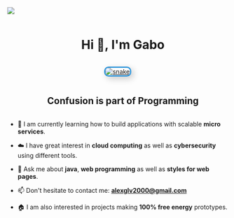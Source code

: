 
<!--horizontal divider(gradiant)-->
<img src="https://user-images.githubusercontent.com/73097560/115834477-dbab4500-a447-11eb-908a-139a6edaec5c.gif">

<!--h1 without bottom border-->
<div id="user-content-toc">
  <ul align="center">
    <summary><h1 style="display: inline-block">Hi 👋, I'm Gabo</h1></summary>
  </ul>
</div>
 
  <div align="center">
  <a href="https://alexglv2000.github.io/">
    <img src="/resources/grid-snake.svg" alt="snake" style="border: 3px solid #3498db; border-radius: 10px; box-shadow: 5px 5px 15px rgba(0, 0, 0, 0.2);">
  </a>
</div>


<!--h2 without bottom border-->
<div id="user-content-toc">
  <ul align="center">
    <summary><h2 style="display: inline-block">Confusion is part of Programming</h2></summary>
  </ul>
</div>


<!--Intro start-->
- 🌱 I am currently learning how to build applications with scalable **micro services**.

- ☁️ I have great interest in **cloud computing** as well as **cybersecurity** using different tools.

- 💬 Ask me about **java**, **web programming** as well as **styles for web pages**.

- 📫 Don't hesitate to contact me: **alexglv2000@gmail.com**

- 🏠 I am also interested in projects making **100% free energy** prototypes.
<!--Intro end-->


